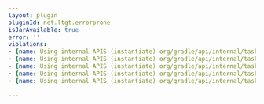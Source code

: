 ```yaml
---
layout: plugin
pluginId: net.ltgt.errorprone
isJarAvailable: true
error: ''
violations:
- {name: Using internal APIS (instantiate) org/gradle/api/internal/tasks/compile/JavaCompilerArgumentsBuilder}
- {name: Using internal APIS (instantiate) org/gradle/api/internal/tasks/compile/CompilationFailedException}
- {name: Using internal APIS (instantiate) org/gradle/api/internal/tasks/compile/JavaCompileSpec}
- {name: Using internal APIS (instantiate) org/gradle/api/internal/tasks/SimpleWorkResult}
- {name: Using internal APIS (instantiate) org/gradle/api/internal/tasks/compile/NormalizingJavaCompiler}

---
```

